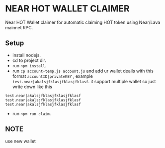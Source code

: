# NEAR HOT WALLET CLAIMER

Near HOT Wallet claimer for automatic claiming HOT token using Near/Lava mainnet RPC.

## Setup
- install nodejs.
- cd to project dir.
- run ```npm install```.
- run ```cp account-temp.js account.js``` and add ur wallet deails with this format ```accountID|privateKEY``` , example ```test.near|akalsjfklasjfklasjfklasf```. it support multiple wallet
so just write down like this
```
test.near|akalsjfklasjfklasjfklasf
test.near|akalsjfklasjfklasjfklasf
test.near|akalsjfklasjfklasjfklasf
```
- run ```npm run claim```.

## NOTE
use new wallet 



